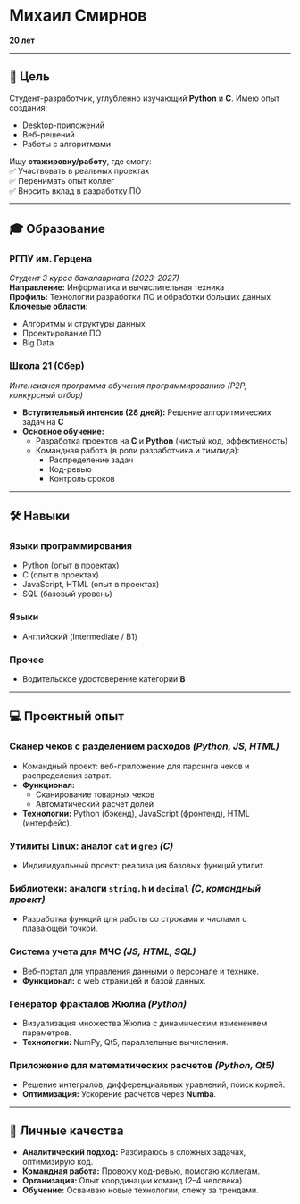 # Михаил Смирнов  
**20 лет**  

---

## 🎯 Цель  
Студент-разработчик, углубленно изучающий **Python** и **C**. Имею опыт создания:  
- Desktop-приложений  
- Веб-решений  
- Работы с алгоритмами  

Ищу **стажировку/работу**, где смогу:  
✅ Участвовать в реальных проектах  
✅ Перенимать опыт коллег  
✅ Вносить вклад в разработку ПО  

---

## 🎓 Образование  
### **РГПУ им. Герцена**  
*Студент 3 курса бакалавриата (2023–2027)*  
**Направление:** Информатика и вычислительная техника  
**Профиль:** Технологии разработки ПО и обработки больших данных  
**Ключевые области:**  
- Алгоритмы и структуры данных  
- Проектирование ПО  
- Big Data  

### **Школа 21 (Сбер)**  
*Интенсивная программа обучения программированию (P2P, конкурсный отбор)*  
- **Вступительный интенсив (28 дней):** Решение алгоритмических задач на **C**  
- **Основное обучение:**  
  - Разработка проектов на **C** и **Python** (чистый код, эффективность)  
  - Командная работа (в роли разработчика и тимлида):  
    - Распределение задач  
    - Код-ревью  
    - Контроль сроков  

---

## 🛠 Навыки  
### **Языки программирования**  
- Python (опыт в проектах)  
- C (опыт в проектах)  
- JavaScript, HTML (опыт в проектах)  
- SQL (базовый уровень)   

### **Языки**  
- Английский (Intermediate / B1)  

### **Прочее**  
- Водительское удостоверение категории **B**  

---

## 💻 Проектный опыт  
### **Сканер чеков с разделением расходов** *(Python, JS, HTML)*  
- Командный проект: веб-приложение для парсинга чеков и распределения затрат.  
- **Функционал:**  
  - Сканирование товарных чеков  
  - Автоматический расчет долей  
- **Технологии:** Python (бэкенд), JavaScript (фронтенд), HTML (интерфейс).  

### **Утилиты Linux: аналог `cat` и `grep`** *(C)*  
- Индивидуальный проект: реализация базовых функций утилит.  

### **Библиотеки: аналоги `string.h` и `decimal`** *(C, командный проект)*  
- Разработка функций для работы со строками и числами с плавающей точкой.  

### **Система учета для МЧС** *(JS, HTML, SQL)*  
- Веб-портал для управления данными о персонале и технике.  
- **Функционал:** с web страницей и базой данных.  

### **Генератор фракталов Жюлиа** *(Python)*  
- Визуализация множества Жюлиа с динамическим изменением параметров.  
- **Технологии:** NumPy, Qt5, параллельные вычисления.  

### **Приложение для математических расчетов** *(Python, Qt5)*  
- Решение интегралов, дифференциальных уравнений, поиск корней.  
- **Оптимизация:** Ускорение расчетов через **Numba**.  

---

## 🌟 Личные качества  
- **Аналитический подход:** Разбираюсь в сложных задачах, оптимизирую код.  
- **Командная работа:** Провожу код-ревью, помогаю коллегам.  
- **Организация:** Опыт координации команд (2–4 человека).  
- **Обучение:** Осваиваю новые технологии, слежу за трендами.  

